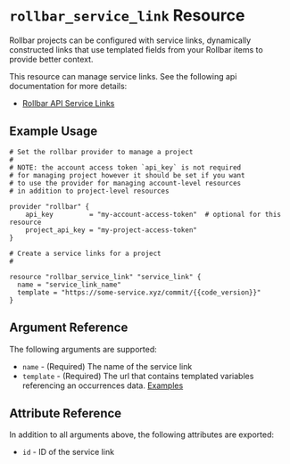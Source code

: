 `rollbar_service_link` Resource
=========================

Rollbar projects can be configured with service links, dynamically constructed links that use templated fields from your Rollbar items to provide better context.

This resource can manage service links.  See the following api documentation for more details:

* [Rollbar API Service Links](https://docs.rollbar.com/reference/service-links)

Example Usage
-------------

```hcl
# Set the rollbar provider to manage a project
#
# NOTE: the account access token `api_key` is not required
# for managing project however it should be set if you want
# to use the provider for managing account-level resources
# in addition to project-level resources

provider "rollbar" {
    api_key         = "my-account-access-token"  # optional for this resource
    project_api_key = "my-project-access-token"
}

# Create a service links for a project
#

resource "rollbar_service_link" "service_link" {
  name = "service_link_name"
  template = "https://some-service.xyz/commit/{{code_version}}"
}
```

Argument Reference
------------------

The following arguments are supported:

* `name` - (Required) The name of the service link
* `template` - (Required) The url that contains templated variables referencing an occurrences data. [Examples](https://docs.rollbar.com/docs/service-links)


Attribute Reference
-------------------

In addition to all arguments above, the following attributes are exported:

* `id` - ID of the service link
